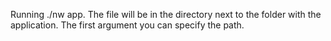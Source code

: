  Running ./nw app. The file will be in the directory next to the folder with the application. The first argument you can specify the path.
